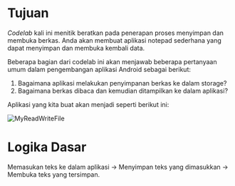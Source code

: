 # Tujuan
_Codelab_ kali ini menitik beratkan pada penerapan proses menyimpan dan membuka berkas. Anda akan membuat aplikasi notepad sederhana yang dapat menyimpan dan membuka kembali data.

Beberapa bagian dari codelab ini akan menjawab beberapa pertanyaan umum dalam pengembangan aplikasi Android sebagai berikut:

1. Bagaimana aplikasi melakukan penyimpanan berkas ke dalam storage?
2. Bagaimana berkas dibaca dan kemudian ditampilkan ke dalam aplikasi?

Aplikasi yang kita buat akan menjadi seperti berikut ini:

![MyReadWriteFile](https://user-images.githubusercontent.com/68750843/117261436-53cb2f00-ae7a-11eb-86b4-253a6327265d.gif)

# Logika Dasar
Memasukan teks ke dalam aplikasi → Menyimpan teks yang dimasukkan → Membuka teks yang tersimpan.